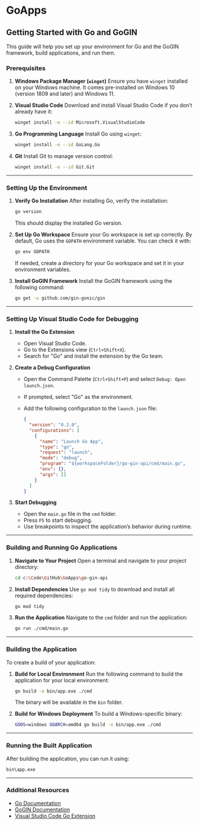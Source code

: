 # GoApps

## Getting Started with Go and GoGIN

This guide will help you set up your environment for Go and the GoGIN framework, build applications, and run them.

### Prerequisites

1. **Windows Package Manager (`winget`)**
   Ensure you have `winget` installed on your Windows machine. It comes pre-installed on Windows 10 (version 1809 and later) and Windows 11.

2. **Visual Studio Code**
   Download and install Visual Studio Code if you don’t already have it:

   ```bash
   winget install -e --id Microsoft.VisualStudioCode
   ```

3. **Go Programming Language**
   Install Go using `winget`:

   ```bash
   winget install -e --id GoLang.Go
   ```

4. **Git**
   Install Git to manage version control:

   ```bash
   winget install -e --id Git.Git
   ```

---

### Setting Up the Environment

1. **Verify Go Installation**
   After installing Go, verify the installation:

   ```bash
   go version
   ```

   This should display the installed Go version.

2. **Set Up Go Workspace**
   Ensure your Go workspace is set up correctly. By default, Go uses the `GOPATH` environment variable. You can check it with:

   ```bash
   go env GOPATH
   ```

   If needed, create a directory for your Go workspace and set it in your environment variables.

3. **Install GoGIN Framework**
   Install the GoGIN framework using the following command:

   ```bash
   go get -u github.com/gin-gonic/gin
   ```

---

### Setting Up Visual Studio Code for Debugging

1. **Install the Go Extension**
   - Open Visual Studio Code.
   - Go to the Extensions view (`Ctrl+Shift+X`).
   - Search for "Go" and install the extension by the Go team.

2. **Create a Debug Configuration**
   - Open the Command Palette (`Ctrl+Shift+P`) and select `Debug: Open launch.json`.
   - If prompted, select "Go" as the environment.
   - Add the following configuration to the `launch.json` file:

     ```json
     {
       "version": "0.2.0",
       "configurations": [
         {
           "name": "Launch Go App",
           "type": "go",
           "request": "launch",
           "mode": "debug",
           "program": "${workspaceFolder}/go-gin-api/cmd/main.go",
           "env": {},
           "args": []
         }
       ]
     }
     ```

3. **Start Debugging**
   - Open the `main.go` file in the `cmd` folder.
   - Press `F5` to start debugging.
   - Use breakpoints to inspect the application’s behavior during runtime.

---

### Building and Running Go Applications

1. **Navigate to Your Project**
   Open a terminal and navigate to your project directory:

   ```bash
   cd c:\Code\GitHub\GoApps\go-gin-api
   ```

2. **Install Dependencies**
   Use `go mod tidy` to download and install all required dependencies:

   ```bash
   go mod tidy
   ```

3. **Run the Application**
   Navigate to the `cmd` folder and run the application:

   ```bash
   go run ./cmd/main.go
   ```

---

### Building the Application

To create a build of your application:

1. **Build for Local Environment**
   Run the following command to build the application for your local environment:

   ```bash
   go build -o bin/app.exe ./cmd
   ```

   The binary will be available in the `bin` folder.

2. **Build for Windows Deployment**
   To build a Windows-specific binary:

   ```bash
   GOOS=windows GOARCH=amd64 go build -o bin/app.exe ./cmd
   ```

---

### Running the Built Application

After building the application, you can run it using:

```bash
bin\app.exe
```

---

### Additional Resources

- [Go Documentation](https://go.dev/doc/)
- [GoGIN Documentation](https://gin-gonic.com/docs/)
- [Visual Studio Code Go Extension](https://marketplace.visualstudio.com/items?itemName=golang.Go)